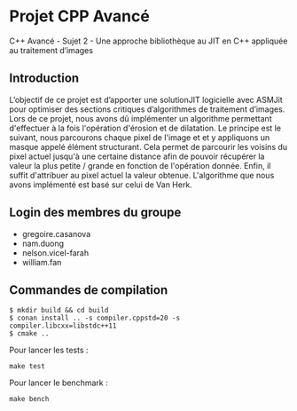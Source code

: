# Projet CPP Avancé
C++ Avancé - Sujet 2 - Une approche bibliothèque au JIT en C++ appliquée au traitement d’images
## Introduction
L’objectif de ce projet est d’apporter une solutionJIT logicielle avec ASMJit pour optimiser des sections critiques d’algorithmes de traitement d’images. Lors de ce projet, nous avons dû implémenter un algorithme permettant d'effectuer à la fois l'opération d'érosion et de dilatation. Le principe est le suivant, nous parcourons chaque pixel de l'image et et y appliquons un masque appelé élément structurant. Cela permet de parcourir les voisins du pixel actuel jusqu'à une certaine distance afin de pouvoir récupérer la valeur la plus petite / grande en fonction de l'opération donnée. Enfin, il suffit d'attribuer au pixel actuel la valeur obtenue. L'algorithme que nous avons implémenté est basé sur celui de Van Herk.
## Login des membres du groupe
- gregoire.casanova
- nam.duong
- nelson.vicel-farah
- william.fan
## Commandes de compilation
```
$ mkdir build && cd build
$ conan install .. -s compiler.cppstd=20 -s compiler.libcxx=libstdc++11
$ cmake ..
```
Pour lancer les tests :
```
make test
```
Pour lancer le benchmark :
```
make bench
```
